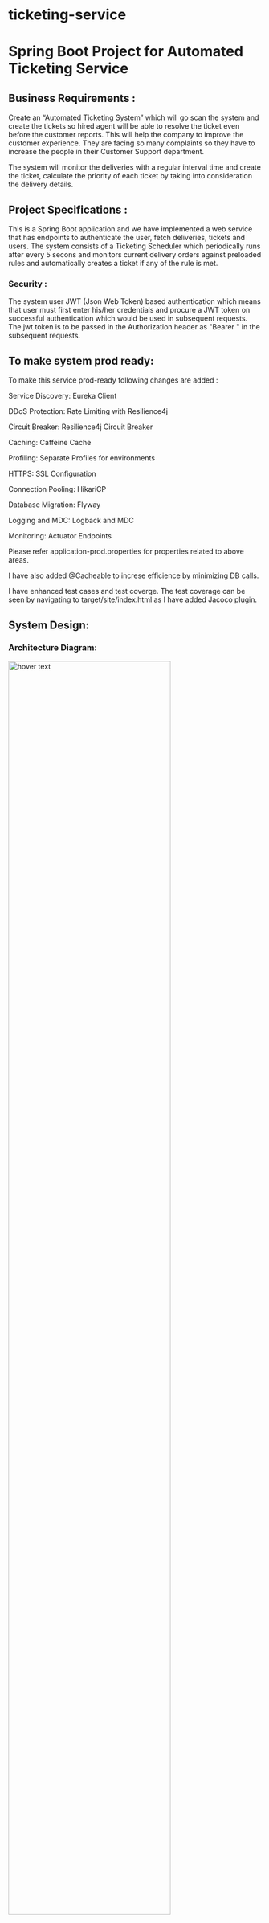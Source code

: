 # ticketing-service

# Spring Boot Project for Automated Ticketing Service

## Business Requirements :

Create an “Automated Ticketing System” which will go scan the system and create the tickets so hired agent will be able to resolve the ticket even before the customer reports. This will help the company to improve the customer experience. They are facing so many complaints so they have to increase the people in their Customer Support department.

The system will monitor the deliveries with a regular interval time and create the ticket, calculate the priority of each ticket by taking into consideration the delivery details.

## Project Specifications :
This is a Spring Boot application and we have implemented a web service that has endpoints to authenticate the user, fetch deliveries, tickets and users. The system consists of a Ticketing Scheduler which periodically runs after every 5 secons and monitors current delivery orders against preloaded rules and automatically creates a ticket if any of the rule is met.

### Security :

The system user JWT (Json Web Token) based authentication which means that user must first enter his/her credentials and procure a JWT token on successful authentication which would be used in subsequent requests. The jwt token is to be passed in the Authorization header as "Bearer <jwt token>" in the subsequent requests.


## To make system prod ready:

To make this service prod-ready following changes are added :

Service Discovery: Eureka Client

DDoS Protection: Rate Limiting with Resilience4j

Circuit Breaker: Resilience4j Circuit Breaker

Caching: Caffeine Cache

Profiling: Separate Profiles for environments

HTTPS: SSL Configuration

Connection Pooling: HikariCP

Database Migration: Flyway

Logging and MDC: Logback and MDC

Monitoring: Actuator Endpoints


Please refer application-prod.properties for properties related to above areas.

I have also added @Cacheable to increse efficience by minimizing DB calls.

I have enhanced test cases and test coverge. The test coverage can be seen by navigating to target/site/index.html as I have added Jacoco plugin.

## System Design:

### Architecture Diagram:

<img src="src/main/resources/static/images/arch1.PNG" width="80%" title="hover text">



Ticketing Service is microservice based on layered architecture and is a RESTful Web Service. This service can be deployed independently on premise or on cloud and can also be containerized to execute as docker containers. There are 4 layers from top to bottom:

## API Layer:
Top layer, which is main interface available for integration and interaction with front-end or end user to consume APIs.

## Service Layer
This layer sits in between API layer and Data access layer with some utility functionality and business logic.
It's mainly responsible for interacting with Data Access Layer and transferring the tickets, deliveries data as required by top and below layers.
It's just another module added to decouple business logic of tickets, deliveries data transfer and mapping from/to API layer.
Further, service layer can be enhanced to support advanced features like caching, etc.

## Data Access Layer:
Responsible to provide Object Relationship Mapping (ORM) between higher level tickets, deliveries Java objects and persistence layer tables.
Springboot-starter-data-JPA module is used to implement mappings between objects and tables
This layer contains tickets, deliveries entity classes and JPA repositories which implement lower level functionality of storing/retrieving tickets, deliveries data.

## Persistence Layer:
This layer is responsible for physically storing the tickets, deliveries data onto database table, we use in memory H2 database.


## Executing the project :

### Approach 1:

The microservice is deployed on <b>AWS Beanstalk</b>, so can directly be accessed by :

http://ticketingservice-env.eba-xges2796.eu-west-1.elasticbeanstalk.com/api/v1/login

Please refer below postman documentation to execute api endpoints on AWS Beanstalk : 

### https://documenter.getpostman.com/view/9158786/2s935pp2yV


To view created tickets, existing deliveries, please refer to endpoints in following section.


### Approach 2:

To execute, please download the zip of the project or clone the repository.

Import the unzipped file or cloned repo into IDE of your choice.

Run mvn clean install to build and resolve dependencies needed for the application.

After build is successful, you can use mvn spring-boot:run or run method of TicketingServiceApplication class. You can then use above endpoints with respective request payload on Postman.

Port : By default application runs on port 8080 . Kindly make sure the port is available.

Application is using in memory H2 database. The connection details are :

- spring.datasource.url=jdbc:jdbc:h2:mem:deliverydb
- spring.jpa.database-platform=org.hibernate.dialect.H2Dialect
- spring.datasource.driverClassName=org.h2.Driver
- spring.datasource.username=root
- spring.datasource.password=root

# Endpoints:

Please refer to the following link for documentation related to endpoints along with sample payload :

### https://documenter.getpostman.com/view/9158786/2s935pp2yV

Alternatively, please also find endpoints details below as well.

- Login
  - The current system has 2 preloaded users, which can be used for authentication. The credentials of the users are :

  User 1 : "user1" , "user1" <br />
  User 2 : "user2" , "user2"

After trying to authenticate with either of the users, the response of the api could be the jwt token which needs to be passed in the Authorization header as "Bearer <jwt token>" of all other api endpoints, as the system supports jwt based authentication.

```
		POST /api/v1/login
		
		{
    		"username" : "user1",
    		"password" : "user1"
		}	 

```

- Get All Deliveries
  - Returns the list of delivery orders placed by the customers.

```
		GET /api/v1/deliveries

```

- Get All Tickets
  - Returns the tickets created by the Ticket Scheduler which periodically runs after every 5 seconds.

```	
		GET /api/v1/tickets

```

- Get All Users
  - Returns the list of users.

```	
		GET /api/v1/users

```


## Screenshots:

1. Authentication :

<img src="src/main/resources/static/images/auth.PNG" width="80%" title="hover text">


2. Get All Deliveries:

<img src="src/main/resources/static/images/deliveries.PNG" width="80%" title="hover text">


3. Get All Tickets:

<img src="src/main/resources/static/images/tickets.PNG" width="80%" title="hover text">


4. Get All Users:

<img src="src/main/resources/static/images/users.PNG" width="80%" title="hover text">



## Limitations:

Code coverage is not considered for model classes.

Can be further containerised, deployed on cloud and leverage cloud capabilities like auto-scaling, resiliency, monitoring, etc.
